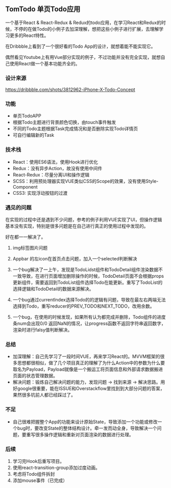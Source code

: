 ## TomTodo 单页Todo应用

一个基于React & React-Redux & Redux的todo应用，在学习React和Redux的时候，不停的在做Todo的小例子去加深理解，想把这些小例子进行扩展，去理解学习更多的React特性。

在Dribbble上看到了一个很好看的Todo App的设计，就想着能不能实现它。

偶然看见Youtube上有用Vue部分实现的例子，不过功能并没有完全实现，就想自己使用React做一个基本功能齐全的。

### 设计来源

https://dribbble.com/shots/3812962-iPhone-X-Todo-Concept

###  功能

- 单页TodoAPP
- 根据Todo主题进行背景颜色切换，由touch事件触发
- 不同的Todo主题根据Task完成情况和是否删除实现Todo详情页
- 可自行编辑新的Task

### 技术栈

- React：使用ES6语法，使用Hook进行优化
- Redux：没有异步Action，故没有使用中间件
- React-Redux：尽量分离UI和操作逻辑
- SCSS：利用预处理器实现VUE类似CSS的Scope的效果，没有使用Style-Component
- CSS3:  实现浮动按钮的过渡

### 遇见的问题

在实现的过程中还是遇到不少问题，参考的例子利用VUE实现了UI，但操作逻辑基本没有实现，特别是很多问题是在自己进行真正的使用过程中发现的。

好在都一一解决了。

1. img标签图片问题

2. Appbar 的左icon在首页点击问题，加入一个selected判断解决

3. 一个bug解决了一上午，发现是TodoLidst组件和TodoDetail组件渲染数据不一致导致，在进行页面增加删除操作的时候，TodoDetail页面不会根据props更新组件，需要返回到TodoList组件选择Todo在能更新。重写了TodoList的选择逻辑和TodoDetail的数据来源解决。

4. 一个bug通过currentIndex选择Todo的的逻辑有问题，导致在最左右两端无法选择到Todo，重写reducer的PREV_TODO和NEXT_TODO，改用余数。

5. 一个bug，在使用的时候发现，如果所有认为都完成并删除，Todo组件的进度条num会出现0/0 返回NaN的情况，让progress函数不返回字符串返回数字，渲染时进行falsy值判断解决。

### 总结

- 加深理解：自己先学习了一段时间VUE，再来学习React的。MVVM框架的很多思想都很相似，做了几个项目真正的理解了为什么Action中的参数为什么要取名为Payload，Payload就像是一个搬运工将页面信息和外部请求数据搬进页面的状态管理数据。
- 解决问题：锻炼自己解决问题的能力，发现问题 -> 找到来源 -> 解决思路。用好google很重要，能在ISSUE和Overstackflow里找到到大部分问题的答案，果然很多坑前人都已经踩过了。

### 不足

- 自己很难把握整个App的功能来设计原始State，导致添加一个功能或修改一个bug时，要改变State的整体结构设计。牵一发而动全身，导致解决一个问题，要重写很多操作逻辑和重新对页面渲染的数据进行处理。

### 后续

1. 学习完Hook后重写项目。
2. 使用react-transition-group添加过度动画。
3. 考虑将Todo组件拆封
4. 添加mouse事件（已完成）